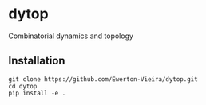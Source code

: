 # dytop
Combinatorial dynamics and topology

## Installation
```
git clone https://github.com/Ewerton-Vieira/dytop.git
cd dytop
pip install -e .
```